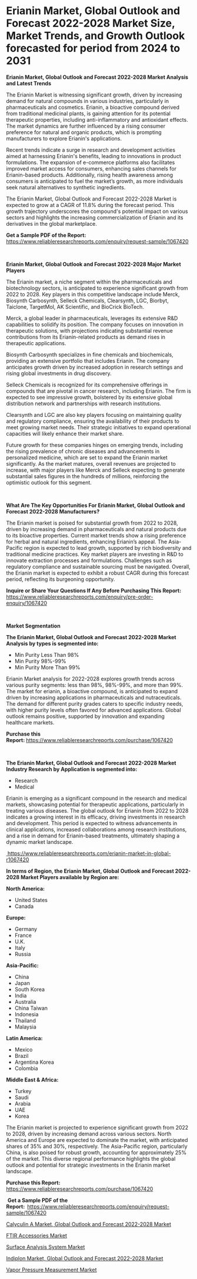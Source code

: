 <p><h1>Erianin Market, Global Outlook and Forecast 2022-2028 Market Size, Market Trends, and Growth Outlook forecasted for period from 2024 to 2031</h1></p><p><strong>Erianin Market, Global Outlook and Forecast 2022-2028 Market Analysis and Latest Trends</strong></p>
<p><p>The Erianin Market is witnessing significant growth, driven by increasing demand for natural compounds in various industries, particularly in pharmaceuticals and cosmetics. Erianin, a bioactive compound derived from traditional medicinal plants, is gaining attention for its potential therapeutic properties, including anti-inflammatory and antioxidant effects. The market dynamics are further influenced by a rising consumer preference for natural and organic products, which is prompting manufacturers to explore Erianin's applications.</p><p>Recent trends indicate a surge in research and development activities aimed at harnessing Erianin's benefits, leading to innovations in product formulations. The expansion of e-commerce platforms also facilitates improved market access for consumers, enhancing sales channels for Erianin-based products. Additionally, rising health awareness among consumers is anticipated to fuel the market’s growth, as more individuals seek natural alternatives to synthetic ingredients.</p><p>The Erianin Market, Global Outlook and Forecast 2022-2028 Market is expected to grow at a CAGR of 11.8% during the forecast period. This growth trajectory underscores the compound's potential impact on various sectors and highlights the increasing commercialization of Erianin and its derivatives in the global marketplace.</p></p>
<p><strong>Get a Sample PDF of the Report:&nbsp;</strong> <a href="https://www.reliableresearchreports.com/enquiry/request-sample/1067420?utm_campaign=38&utm_medium=2&utm_source=Github&utm_content=ia&utm_term=26122024&utm_id=erianin-market-global-outlook-and-forecast-2022-2028">https://www.reliableresearchreports.com/enquiry/request-sample/1067420</a></p>
<p>&nbsp;</p>
<p><strong>Erianin Market, Global Outlook and Forecast 2022-2028 Major Market Players</strong></p>
<p><p>The Erianin market, a niche segment within the pharmaceuticals and biotechnology sectors, is anticipated to experience significant growth from 2022 to 2028. Key players in this competitive landscape include Merck, Biosynth Carbosynth, Selleck Chemicals, Clearsynth, LGC, Biorbyt, Taiclone, TargetMol, AK Scientific, and BioCrick BioTech.</p><p>Merck, a global leader in pharmaceuticals, leverages its extensive R&D capabilities to solidify its position. The company focuses on innovation in therapeutic solutions, with projections indicating substantial revenue contributions from its Erianin-related products as demand rises in therapeutic applications.</p><p>Biosynth Carbosynth specializes in fine chemicals and biochemicals, providing an extensive portfolio that includes Erianin. The company anticipates growth driven by increased adoption in research settings and rising global investments in drug discovery.</p><p>Selleck Chemicals is recognized for its comprehensive offerings in compounds that are pivotal in cancer research, including Erianin. The firm is expected to see impressive growth, bolstered by its extensive global distribution network and partnerships with research institutions.</p><p>Clearsynth and LGC are also key players focusing on maintaining quality and regulatory compliance, ensuring the availability of their products to meet growing market needs. Their strategic initiatives to expand operational capacities will likely enhance their market share.</p><p>Future growth for these companies hinges on emerging trends, including the rising prevalence of chronic diseases and advancements in personalized medicine, which are set to expand the Erianin market significantly. As the market matures, overall revenues are projected to increase, with major players like Merck and Selleck expecting to generate substantial sales figures in the hundreds of millions, reinforcing the optimistic outlook for this segment.</p></p>
<p>&nbsp;</p>
<p><strong>What Are The Key Opportunities For Erianin Market, Global Outlook and Forecast 2022-2028 Manufacturers?</strong></p>
<p><p>The Erianin market is poised for substantial growth from 2022 to 2028, driven by increasing demand in pharmaceuticals and natural products due to its bioactive properties. Current market trends show a rising preference for herbal and natural ingredients, enhancing Erianin’s appeal. The Asia-Pacific region is expected to lead growth, supported by rich biodiversity and traditional medicine practices. Key market players are investing in R&D to innovate extraction processes and formulations. Challenges such as regulatory compliance and sustainable sourcing must be navigated. Overall, the Erianin market is expected to exhibit a robust CAGR during this forecast period, reflecting its burgeoning opportunity.</p></p>
<p><strong>Inquire or Share Your Questions If Any Before Purchasing This Report:</strong> <a href="https://www.reliableresearchreports.com/enquiry/pre-order-enquiry/1067420?utm_campaign=38&utm_medium=2&utm_source=Github&utm_content=ia&utm_term=26122024&utm_id=erianin-market-global-outlook-and-forecast-2022-2028">https://www.reliableresearchreports.com/enquiry/pre-order-enquiry/1067420</a></p>
<p>&nbsp;</p>
<p><strong>Market Segmentation</strong></p>
<p><strong>The Erianin Market, Global Outlook and Forecast 2022-2028 Market Analysis by types is segmented into:</strong></p>
<p><ul><li>Min Purity Less Than 98%</li><li>Min Purity 98%-99%</li><li>Min Purity More Than 99%</li></ul></p>
<p><p>Erianin Market analysis for 2022-2028 explores growth trends across various purity segments: less than 98%, 98%-99%, and more than 99%. The market for erianin, a bioactive compound, is anticipated to expand driven by increasing applications in pharmaceuticals and nutraceuticals. The demand for different purity grades caters to specific industry needs, with higher purity levels often favored for advanced applications. Global outlook remains positive, supported by innovation and expanding healthcare markets.</p></p>
<p><strong>Purchase this Report:&nbsp;</strong><a href="https://www.reliableresearchreports.com/purchase/1067420?utm_campaign=38&utm_medium=2&utm_source=Github&utm_content=ia&utm_term=26122024&utm_id=erianin-market-global-outlook-and-forecast-2022-2028">https://www.reliableresearchreports.com/purchase/1067420</a></p>
<p>&nbsp;</p>
<p><strong>The Erianin Market, Global Outlook and Forecast 2022-2028 Market Industry Research by Application is segmented into:</strong></p>
<p><ul><li>Research</li><li>Medical</li></ul></p>
<p><p>Erianin is emerging as a significant compound in the research and medical markets, showcasing potential for therapeutic applications, particularly in treating various diseases. The global outlook for Erianin from 2022 to 2028 indicates a growing interest in its efficacy, driving investments in research and development. This period is expected to witness advancements in clinical applications, increased collaborations among research institutions, and a rise in demand for Erianin-based treatments, ultimately shaping a dynamic market landscape.</p></p>
<p><a href="https://www.reliableresearchreports.com/erianin-market-in-global-r1067420?utm_campaign=38&utm_medium=2&utm_source=Github&utm_content=ia&utm_term=26122024&utm_id=erianin-market-global-outlook-and-forecast-2022-2028">&nbsp;https://www.reliableresearchreports.com/erianin-market-in-global-r1067420</a></p>
<p><strong>In terms of Region, the Erianin Market, Global Outlook and Forecast 2022-2028 Market Players available by Region are:</strong></p>
<p>
    <p> <strong> North America: </strong>
        <ul>
            <li>United States</li>
            <li>Canada</li>
        </ul>
        </p> 
    <p> <strong> Europe: </strong>
        <ul>
            <li>Germany</li>
            <li>France</li>
            <li>U.K.</li>
            <li>Italy</li>
            <li>Russia</li>
        </ul>
        </p> 
    <p> <strong> Asia-Pacific: </strong>
        <ul>
            <li>China</li>
            <li>Japan</li>
            <li>South Korea</li>
            <li>India</li>
            <li>Australia</li>
            <li>China Taiwan</li>
            <li>Indonesia</li>
            <li>Thailand</li>
            <li>Malaysia</li>
        </ul>
        </p> 
    <p> <strong> Latin America: </strong>
        <ul>
            <li>Mexico</li>
            <li>Brazil</li>
            <li>Argentina Korea</li>
            <li>Colombia</li>
        </ul>
        </p> 
    <p> <strong> Middle East & Africa: </strong>
        <ul>
            <li>Turkey</li>
            <li>Saudi</li>
            <li>Arabia</li>
            <li>UAE</li>
            <li>Korea</li>
        </ul>
    </p>
    </p>
<p><p>The Erianin market is projected to experience significant growth from 2022 to 2028, driven by increasing demand across various sectors. North America and Europe are expected to dominate the market, with anticipated shares of 35% and 30%, respectively. The Asia-Pacific region, particularly China, is also poised for robust growth, accounting for approximately 25% of the market. This diverse regional performance highlights the global outlook and potential for strategic investments in the Erianin market landscape.</p></p>
<p><strong>Purchase this Report: </strong><a href="https://www.reliableresearchreports.com/purchase/1067420?utm_campaign=38&utm_medium=2&utm_source=Github&utm_content=ia&utm_term=26122024&utm_id=erianin-market-global-outlook-and-forecast-2022-2028">https://www.reliableresearchreports.com/purchase/1067420</a></p>
<p>&nbsp;<strong>Get a Sample PDF of the Report:&nbsp;&nbsp;</strong><a href="https://www.reliableresearchreports.com/enquiry/request-sample/1067420?utm_campaign=38&utm_medium=2&utm_source=Github&utm_content=ia&utm_term=26122024&utm_id=erianin-market-global-outlook-and-forecast-2022-2028">https://www.reliableresearchreports.com/enquiry/request-sample/1067420</a></p>
<p><strong></strong></p>
<p><p><a href="https://github.com/risingtrista99259/Market-Research-Report-List-1/blob/main/calyculin-a-market-global-outlook-and-forecast-2022-2028-market.md?utm_campaign=38&utm_medium=2&utm_source=Github&utm_content=ia&utm_term=26122024&utm_id=erianin-market-global-outlook-and-forecast-2022-2028">Calyculin A Market, Global Outlook and Forecast 2022-2028 Market</a></p><p><a href="https://www.linkedin.com/pulse/industry-growth-potential-ftir-accessories-market-forecasted-lfsrf?utm_campaign=38&utm_medium=2&utm_source=Github&utm_content=ia&utm_term=26122024&utm_id=erianin-market-global-outlook-and-forecast-2022-2028">FTIR Accessories Market</a></p><p><a href="https://www.linkedin.com/pulse/surface-analysis-system-market-share-revenue-segment-forecasts-jibnf?utm_campaign=38&utm_medium=2&utm_source=Github&utm_content=ia&utm_term=26122024&utm_id=erianin-market-global-outlook-and-forecast-2022-2028">Surface Analysis System Market</a></p><p><a href="https://github.com/dmitriyvo6rog/Market-Research-Report-List-1/blob/main/indiplon-market-global-outlook-and-forecast-2022-2028-market.md?utm_campaign=38&utm_medium=2&utm_source=Github&utm_content=ia&utm_term=26122024&utm_id=erianin-market-global-outlook-and-forecast-2022-2028">Indiplon Market, Global Outlook and Forecast 2022-2028 Market</a></p><p><a href="https://www.linkedin.com/pulse/vapor-pressure-measurement-market-report-industry-value-revenue-sdhjf?utm_campaign=38&utm_medium=2&utm_source=Github&utm_content=ia&utm_term=26122024&utm_id=erianin-market-global-outlook-and-forecast-2022-2028">Vapor Pressure Measurement Market</a></p></p>